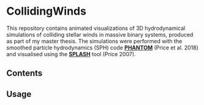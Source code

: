 # CollidingWinds

This repository contains animated visualizations of 3D hydrodynamical simulations of colliding stellar winds in massive binary systems, produced as part of my master thesis. The simulations were performed with the smoothed particle hydrodynamics (SPH) code **[PHANTOM](https://github.com/danieljprice/phantom)** (Price et al. 2018) and visualised using the **[SPLASH](https://github.com/danieljprice/splash)** tool (Price 2007).

## Contents

## Usage
